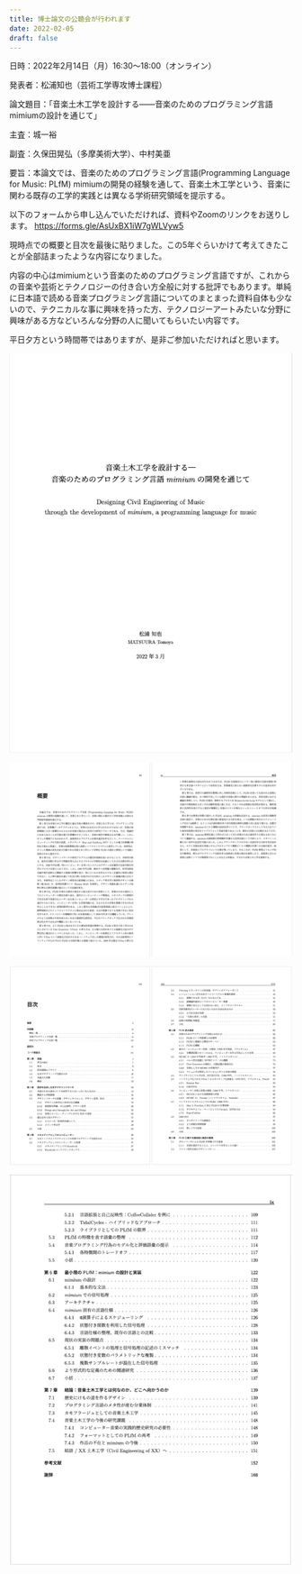 ```yaml
---
title: 博士論文の公聴会が行われます
date: 2022-02-05
draft: false
---
```


日時：2022年2月14日（月）16:30～18:00（オンライン）

発表者：松浦知也（芸術工学専攻博士課程）

論文題目：「音楽土木工学を設計する——音楽のためのプログラミング言語mimiumの設計を通じて」

主査：城一裕

副査：久保田晃弘（多摩美術大学）、中村美亜

要旨：本論文では、音楽のためのプログラミング言語(Programming Language for Music: PLfM) mimiumの開発の経験を通して、音楽土木工学という、音楽に関わる既存の工学的実践とは異なる学術研究領域を提示する。

以下のフォームから申し込んでいただければ、資料やZoomのリンクをお送りします。
https://forms.gle/AsUxBX1iW7gWLVyw5

<!--more-->

現時点での概要と目次を最後に貼りました。この5年ぐらいかけて考えてきたことが全部詰まったような内容になりました。

内容の中心はmimiumという音楽のためのプログラミング言語ですが、これからの音楽や芸術とテクノロジーの付き合い方全般に対する批評でもあります。単純に日本語で読める音楽プログラミング言語についてのまとまった資料自体も少ないので、テクニカルな事に興味を持った方、テクノロジーアートみたいな分野に興味がある方などいろんな分野の人に聞いてもらいたい内容です。

平日夕方という時間帯ではありますが、是非ご参加いただければと思います。


![タイトルページ](titlepage.png)

![概要](abstract.png)

![目次1](toc1.png)

![目次2](toc2.png)